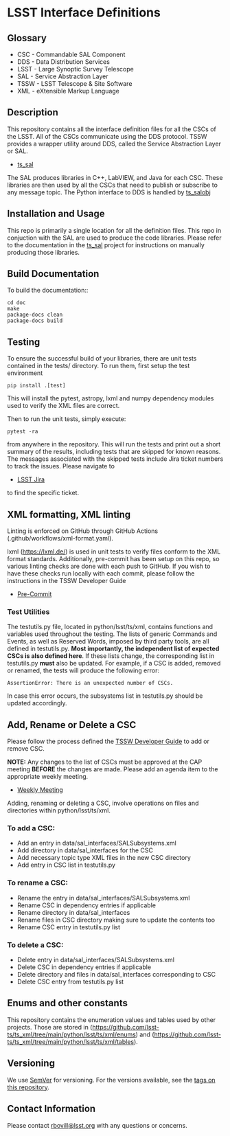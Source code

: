 # LSST Interface Definitions

## Glossary

- CSC  -   Commandable SAL Component
- DDS  -   Data Distribution Services
- LSST -   Large Synoptic Survey Telescope
- SAL  -   Service Abstraction Layer
- TSSW -   LSST Telescope & Site Software
- XML  -   eXtensible Markup Language

## Description

This repository contains all the interface definition files for all the CSCs of the LSST.
All of the CSCs communicate using the DDS protocol.
TSSW provides a wrapper utility around DDS, called the Service Abstraction Layer or SAL.

* [ts_sal](https://github.com/lsst-ts/ts_sal) 

The SAL produces libraries in C++, LabVIEW, and Java for each CSC.
These libraries are then used by all the CSCs that need to publish or subscribe to any message topic.
The Python interface to DDS is handled by [ts_salobj](https://github.com/lsst-ts/ts_salobj)

## Installation and Usage

This repo is primarily a single location for all the definition files.
This repo in conjuction with the SAL are used to produce the code libraries.
Please refer to the documentation in the [ts_sal](https://github.com/lsst-ts/ts_sal) project for instructions on manually producing those libraries.

## Build Documentation

To build the documentation::

    cd doc
    make
    package-docs clean
    package-docs build

## Testing

To ensure the successful build of your libraries, there are unit tests contained in the tests/ directory.
To run them, first setup the test environment

```
pip install .[test]
```

This will install the pytest, astropy, lxml and numpy dependency modules used to verify the XML files are correct.

Then to run the unit tests, simply execute:

```
pytest -ra
```

from anywhere in the repository.
This will run the tests and print out a short summary of the results, including tests that are skipped for known reasons.
The messages associated with the skipped tests include Jira ticket numbers to track the issues.
Please navigate to 

* [LSST Jira](https://jira.lsstcorp.org/secure/Dashboard.jspa)

to find the specific ticket.

## XML formatting, XML linting

Linting is enforced on GitHub through GitHub Actions (.github/workflows/xml-format.yaml). 

lxml (https://lxml.de/) is used in unit tests to verify files conform to the XML format standards.
Additionally, pre-commit has been setup on this repo, so various linting checks are done with each push to GitHub.
If you wish to have these checks run locally with each commit, please follow the instructions in the TSSW Developer Guide

* [Pre-Commit](https://tssw-developer.lsst.io/procedures/pre_commit.html)

### Test Utilities

The testutils.py file, located in python/lsst/ts/xml, contains functions and variables used throughout the testing.
The lists of generic Commands and Events, as well as Reserved Words, imposed by third party tools, are all defined in testutils.py.
**Most importantly, the independent list of expected CSCs is also defined here**.
If these lists change, the corresponding list in testutils.py **must** also be updated.
For example, if a CSC is added, removed or renamed, the tests will produce the following error:

```
AssertionError: There is an unexpected number of CSCs.
```

In case this error occurs, the subsystems list in testutils.py should be updated accordingly.

## Add, Rename or Delete a CSC

Please follow the process defined the [TSSW Developer Guide](https://tssw-developer.lsst.io/procedures/csc_xml_addition_removal.html) to add or remove CSC.

**NOTE:** Any changes to the list of CSCs must be approved at the CAP meeting **BEFORE** the changes are made.
Please add an agenda item to the appropriate weekly meeting.

* [Weekly Meeting](https://confluence.lsstcorp.org/display/LSSTCOM/Weekly+Meetings)

Adding, renaming or deleting a CSC, involve operations on files and directories within python/lsst/ts/xml.

### To add a CSC:

* Add an entry in data/sal_interfaces/SALSubsystems.xml
* Add directory in data/sal_interfaces for the CSC
* Add necessary topic type XML files in the new CSC directory
* Add entry in CSC list in testutils.py

### To rename a CSC:

* Rename the entry in data/sal_interfaces/SALSubsystems.xml
* Rename CSC in dependency entries if applicable
* Rename directory in data/sal_interfaces
* Rename files in CSC directory making sure to update the contents too
* Rename CSC entry in testutils.py list

### To delete a CSC:

* Delete entry in data/sal_interfaces/SALSubsystems.xml
* Delete CSC in dependency entries if applicable 
* Delete directory and files in data/sal_interfaces corresponding to CSC
* Delete CSC entry from testutils.py list

## Enums and other constants

This repository contains the enumeration values and tables used by other projects.
Those are stored in (https://github.com/lsst-ts/ts_xml/tree/main/python/lsst/ts/xml/enums) and (https://github.com/lsst-ts/ts_xml/tree/main/python/lsst/ts/xml/tables).

## Versioning

We use [SemVer](http://semver.org/) for versioning. For the versions available, see the [tags on this repository](https://github.com/lsst-ts/ts_xml/tags). 

## Contact Information

Please contact <rbovill@lsst.org> with any questions or concerns.
